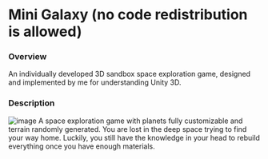 # Mini Galaxy (no code redistribution is allowed)

### Overview
An individually developed 3D sandbox space exploration game, designed and implemented by me for understanding Unity 3D.
### Description
![image](https://user-images.githubusercontent.com/43458941/147807225-ebd28e84-9306-4fb9-ab8d-7350545d8f7c.png)
A space exploration game with planets fully customizable and terrain randomly generated. You are lost in the deep space trying to find your way home. Luckily, you still have the knowledge in your head to rebuild everything once you have enough materials.
